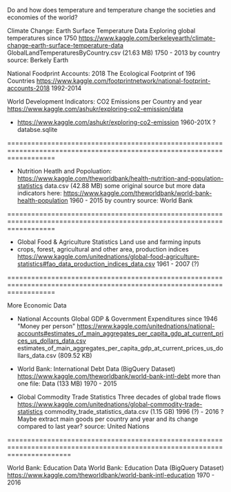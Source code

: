 Do and how does temperature and temperature change the societies and economies of the world?

Climate Change: Earth Surface Temperature Data
Exploring global temperatures since 1750
https://www.kaggle.com/berkeleyearth/climate-change-earth-surface-temperature-data
GlobalLandTemperaturesByCountry.csv (21.63 MB)
1750 - 2013 by country
source: Berkely Earth

National Foodprint Accounts: 2018
The Ecological Footprint of 196 Countries
https://www.kaggle.com/footprintnetwork/national-footprint-accounts-2018
1992-2014

World Development Indicators:
CO2 Emissions per Country and year
https://www.kaggle.com/ashukr/exploring-co2-emission/data
* https://www.kaggle.com/ashukr/exploring-co2-emission
1960-201X ?
databse.sqlite

========================================================================================================================

* Nutrition Heatlh and Popoluation:
https://www.kaggle.com/theworldbank/health-nutrition-and-population-statistics
data.csv (42.88 MB)
some original source but more data indicators here:
https://www.kaggle.com/theworldbank/world-bank-health-population
1960 - 2015 by country
source: World Bank

========================================================================================================================

* Global Food & Agriculture Statistics
Land use and farming inputs
* crops, forest, agricultural and other area, production indices
https://www.kaggle.com/unitednations/global-food-agriculture-statistics#fao_data_production_indices_data.csv
1961 - 2007 (?)

========================================================================================================================

More Economic Data

* National Accounts
Global GDP & Government Expenditures since 1946
"Money per person"
https://www.kaggle.com/unitednations/national-accounts#estimates_of_main_aggregates_per_capita_gdp_at_current_prices_us_dollars_data.csv
estimates_of_main_aggregates_per_capita_gdp_at_current_prices_us_dollars_data.csv (809.52 KB)

* World Bank: International Debt Data (BigQuery Dataset)
https://www.kaggle.com/theworldbank/world-bank-intl-debt
more than one file: Data (133 MB)
1970 - 2015

* Global Commodity Trade Statistics
Three decades of global trade flows
https://www.kaggle.com/unitednations/global-commodity-trade-statistics
commodity_trade_statistics_data.csv (1.15 GB)
1996 (?) - 2016 ?
Maybe extract main goods per country and year and its change compared to last year?
source: United Nations

============================================================================================================================

World Bank: Education Data
World Bank: Education Data (BigQuery Dataset)
https://www.kaggle.com/theworldbank/world-bank-intl-education
1970 - 2016

